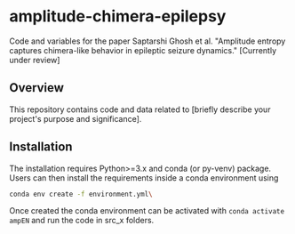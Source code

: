 # amplitude-chimera-epilepsy
Code and variables for the paper Saptarshi Ghosh et al. "Amplitude entropy captures chimera-like behavior in epileptic seizure dynamics." [Currently under review]

## Overview
This repository contains code and data related to [briefly describe your project's purpose and significance].

## Installation
The installation requires Python>=3.x and conda (or py-venv) package. Users can then install the requirements inside a conda environment using 
```bash
conda env create -f environment.yml\
``` 

Once created the conda environment can be activated with ```conda activate ampEN``` and run the code in src_x folders.

<!---
## Folder Structure
- **data:** Contains raw data files.
- **scripts:** Holds code scripts for data processing and analysis.
- **figures:** Stores generated figures and visualizations.
- **docs:** Documentation and additional project materials.
- **results:** Result files and intermediate outputs.

## Files
### `data/`
- `data.csv`: Main dataset used for analysis.
- `metadata.json`: Metadata for the dataset.

### `scripts/`
- `data_preprocessing.py`: Data cleaning and preprocessing script.
- `analysis.ipynb`: Jupyter Notebook for data analysis.
- `plotting.py`: Functions for generating figures.

### `figures/`
- `figure1.png`: Example figure showing data distribution.
- `figure2.jpg`: Another figure illustrating variable correlation.

### `docs/`
- `README.md` (this file): Project overview, folder structure, and file descriptions.
- `CONTRIBUTING.md`: Guidelines for contributors.
- `LICENSE`: Project's license file.

### `results/`
- `analysis_results.csv`: Results of the analysis.
- `intermediate_output.txt`: Intermediate output or logs.

## Usage
Explain how to use the project, including instructions for running code and reproducing figures.

## Getting Started
Provide setup instructions, dependencies, and environment setup steps.

## Contributing
Explain how others can contribute, including guidelines for pull requests, issue reporting, and code style.

## License
Specify the project's license (e.g., MIT License).

## Acknowledgments
Acknowledge contributors, data sources, or sources of inspiration.

## Contact
Include contact information for questions or feedback.

## References
List any external sources or references relevant to your project.


## Instructions
This project uses [poetry](https://python-poetry.org/) to manage its dependencies. You can download it via
```bash
pip install --user poetry
```
then clone this repository, `cd` into it and run
```bash
poetry install
```
Place your data in the folder `data/` in the form of `I<interval>.mat`, e.g.:
```bash
SNN_HFO_iEEG/data/I1.mat
```
then run the code via
```bash
poetry run ./run.py <mode>
```
where `<mode>` is one of either `ieeg`, `ecog` or `scalp`.
If you run into problems, you can always run
```bash
poetry run ./run.py --help
``` 
And if you're still stuck, feel free to open an [issue](https://github.com/kburel/SNN_HFO_iEEG/issues/new) and we will help.

## Usage Examples
Show help:
```bash
poetry run ./run.py --help
```

When running, you need to specify how the data was obtained in order to run the right analyzers. We support the following modes:
- **ieeg**: Data was obtained via iEEG, the ripple bandwidth (80-250 Hz) and the fast ripple bandwidth (250-500 Hz) will be analyzed
- **ecog**: Data was obtained via eCoG, only the fast ripple bandwidth will be analyzed
- **scalp**: Data was obtained over the scalp via EEG, only the ripple bandwidth will be analyzed

Analyze all available data in iEEG mode:
```bash
poetry run ieeg ./run.py
```

Run in iEEG mode with custom data path:
```bash
poetry run ./run.py ieeg --data-path path/to/data
```

Analyze all available data in iEEG mode with an SNN with 100 hidden neurons:
```bash
poetry run ieeg ./run.py --hidden-neurons 100
```

 
Only analyze channels 2, 3 and 5 in eCoG mode:
```bash
# Since the channels are imported from matlab, they are 1 based
poetry run ecog ./run.py ecog --channels 2 3 5
```

Only analyze the first 100 seconds of the datasets in scalp mode:
```bash
poetry run scalp ./run.py scalp --duration 100
```

Only analyze the intervals 2, 3, 4, 6, 7 and 8 in iEEG mode:
```bash
poetry run ./run.py ieeg --intervals 2 3 4 6 7 
```

All options can be freely combined. For example, the following will construct an SNN with 256 neurons and
analyze the intervals 3 and 4 of in the channels 1 and 2
while only looking at the first 300 seconds in iEEG mode for data in ./ieeg-data:
```bash
poetry run ./run.py iieg --data-path ./ieeg-data --hidden-neurons 256 --intervals 3 4 --channels 1 2 --duration 300
```

## Plotting
The output can be plotting during the run in various ways by using `--plot`. The specified plots are created either after every channel
or after the entire patient. Note that multiple plots can be speficied.

### Per channel plots
- **raster**: Classic neuron ID to spike time raster plot. On gets drawn when an HFO was detected.
- **hfo_samples**: Shows interactive analytics for all detected HFO periods in the channel

### Per patient plots
- **mean_hfo_rate**: Plots the mean HFO rates of the channels along with their standard deviation



# Neuromorphic Oscillators for Pacemakers
Here we provide the code to the paper "Robust neuromorphic coupled oscillators for adaptive pacemakers".
This code allows you to implement a system of three coupled oscillators on the DYNAP-SE board and tune their frequency and phase shift.
It also shows you how to build and tune the parameters to provide an inhibitory input signal to adapt the oscillators' frequencies to implement an adaptive pacemaker.



## Installation
### Prerequisites
* contrexcontrol v4.0.2 (now samna, see: https://pypi.org/project/samna/)
* brian2 (https://brian2.readthedocs.io/en/stable/introduction/install.html)
* teili (https://teili.readthedocs.io/en/latest/)
* biosppy (https://biosppy.readthedocs.io/en/stable/)
```bash
pip install brian2
pip install teili
pip install biosppy
```

## Usage
To set up a system of 3 coupled oscillators and tune it as described in the paper, please use the scripts in this order:
* ***01_tune_three_coupled_oscillators.ipynb***
  Script to set up and tune the frequency and phase shift of a system of 3 coupled oscillators
* ***02_run_param_sweep_DCInput.ipynb***
Script to run parameter swipe over DC on each individual oscillator to later obtain explicit function to set oscillation frequency
* ***03_fit_fct_on_DCInput_to_frequency.ipynb***
Script to fit function on previously obtained data (run_param_swipe_constFreq.ipynb) to set oscillation frequency explicitly
* ***04_eval_fittedFct_on_DCInput_to_frequency.ipynb***
Script to evaluate how well the previously fitted function (to set oscillation frequency explicitly) works
* ***05_analysis_sECG_and_respiratorySignal.ipynb***
Script to look at recorded sECG and respiratory signal data. It also shows how the breathing coefficient is calculated and how the relation between the R-R interval and the average breathing coefficient is obtained.
* ***06_run_param_sweep_on_inhInputSpikeRate_for_RSA.ipynb***
Script to run swipe on each oscillator over a set of inhibitory input spike frequencies. This is later used to obtain an initial guess of how to set the inhibitory input strength to adapt the heart rate to the respiratory signal (RSA restoration).
* ***07_tune_three_coupled_oscillators_on_rsa_restoration.ipynb***
Script to tune a system of three coupled oscillators to adapt the oscillation frequency to model the RSA present in sECG recordings of dogs at rest.

## License
 [![CC BY 4.0][cc-by-shield]][cc-by]
The data collected in this work (recording_sECG_and_respiratorySignal.xlsx) is licensed under a [Creative Commons Attribution 4.0 International License][cc-by].
[![CC BY 4.0][cc-by-image]][cc-by]

[cc-by]: http://creativecommons.org/licenses/by/4.0/
[cc-by-image]: https://i.creativecommons.org/l/by/4.0/88x31.png
[cc-by-shield]: https://img.shields.io/badge/License-CC%20BY%204.0-lightgrey.svg

The provided code is licenced under the MIT license, see the LICENSE_MIT file.

-->